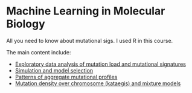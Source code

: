 # Machine Learning in Molecular Biology

All you need to know about mutational sigs. I used R in this course.

The main content include:
+ [Exploratory data analysis of mutation load and mutational signatures](https://qingliguo.github.io/MachineLearning_MolecularBiology-CourseWork/ML_A1.html)
+ [Simulation and model selection](https://qingliguo.github.io/MachineLearning_MolecularBiology-CourseWork/ML_A2.html)
+ [Patterns of aggregate mutational profiles](https://qingliguo.github.io/MachineLearning_MolecularBiology-CourseWork/ML_A3.html)
+ [Mutation density over chromosome (kataegis) and mixture models](https://qingliguo.github.io/MachineLearning_MolecularBiology-CourseWork/ML_A4.html)
